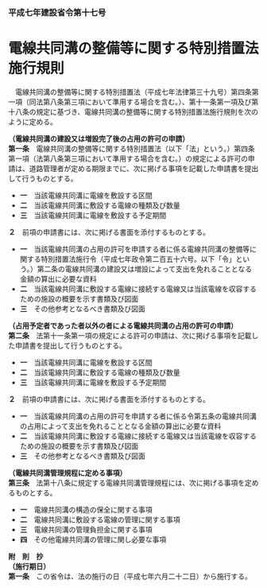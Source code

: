 ### 平成七年建設省令第十七号  
# 電線共同溝の整備等に関する特別措置法施行規則  
　電線共同溝の整備等に関する特別措置法（平成七年法律第三十九号）第四条第一項（同法第八条第三項において準用する場合を含む。）、第十一条第一項及び第十八条の規定に基づき、電線共同溝の整備等に関する特別措置法施行規則を次のように定める。  
  
**（電線共同溝の建設又は増設完了後の占用の許可の申請）**  
**第一条**　電線共同溝の整備等に関する特別措置法（以下「法」という。）第四条第一項（法第八条第三項において準用する場合を含む。）の規定による許可の申請は、道路管理者が定める期限までに、次に掲げる事項を記載した申請書を提出して行うものとする。  
* **一**　当該電線共同溝に電線を敷設する区間  
* **二**　当該電線共同溝に敷設する電線の種類及び数量  
* **三**　当該電線共同溝に電線を敷設する予定期間  
  
**２**　前項の申請書には、次に掲げる書面を添付するものとする。  
* **一**　当該電線共同溝の占用の許可を申請する者に係る電線共同溝の整備等に関する特別措置法施行令（平成七年政令第二百五十六号。以下「令」という。）第二条の電線共同溝の建設又は増設によって支出を免れることとなる金額の算出に必要な資料  
* **二**　当該電線共同溝に敷設する電線に接続する電線又は当該電線を収容するための施設の概要を示す書類及び図面  
* **三**　その他参考となるべき書類及び図面  
  
**（占用予定者であった者以外の者による電線共同溝の占用の許可の申請）**  
**第二条**　法第十一条第一項の規定による許可の申請は、次に掲げる事項を記載した申請書を提出して行うものとする。  
* **一**　当該電線共同溝に電線を敷設する区間  
* **二**　当該電線共同溝に敷設する電線の種類及び数量  
* **三**　当該電線共同溝に電線を敷設する予定期間  
  
**２**　前項の申請書には、次に掲げる書面を添付するものとする。  
* **一**　当該電線共同溝の占用の許可を申請する者に係る令第五条の電線共同溝の占用によって支出を免れることとなる金額の算出に必要な資料  
* **二**　当該電線共同溝に敷設する電線に接続する電線又は当該電線を収容するための施設の概要を示す書類及び図面  
* **三**　その他参考となるべき書類及び図面  
  
**（電線共同溝管理規程に定める事項）**  
**第三条**　法第十八条に規定する電線共同溝管理規程には、次に掲げる事項を定めるものとする。  
* **一**　電線共同溝の構造の保全に関する事項  
* **二**　電線共同溝に敷設する電線の管理に関する事項  
* **三**　電線共同溝の管理負担金に関する事項  
* **四**　その他電線共同溝の管理に関し必要な事項  
  
**附　則　抄**  
**（施行期日）**  
**第一条**　この省令は、法の施行の日（平成七年六月二十二日）から施行する。  
  
